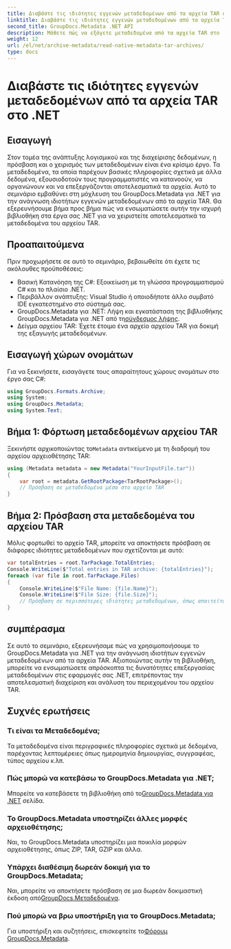 ```yaml
---
title: Διαβάστε τις ιδιότητες εγγενών μεταδεδομένων από τα αρχεία TAR στο .NET
linktitle: Διαβάστε τις ιδιότητες εγγενών μεταδεδομένων από τα αρχεία TAR στο .NET
second_title: GroupDocs.Metadata .NET API
description: Μάθετε πώς να εξάγετε μεταδεδομένα από τα αρχεία TAR στο .NET χρησιμοποιώντας το GroupDocs.Metadata. Αυτό το σεμινάριο σας καθοδηγεί στη διαδικασία βήμα προς βήμα.
weight: 12
url: /el/net/archive-metadata/read-native-metadata-tar-archives/
type: docs
---
```

# Διαβάστε τις ιδιότητες εγγενών μεταδεδομένων από τα αρχεία TAR στο .NET

## Εισαγωγή
Στον τομέα της ανάπτυξης λογισμικού και της διαχείρισης δεδομένων, η πρόσβαση και ο χειρισμός των μεταδεδομένων είναι ένα κρίσιμο έργο. Τα μεταδεδομένα, τα οποία παρέχουν βασικές πληροφορίες σχετικά με άλλα δεδομένα, εξουσιοδοτούν τους προγραμματιστές να κατανοούν, να οργανώνουν και να επεξεργάζονται αποτελεσματικά τα αρχεία. Αυτό το σεμινάριο εμβαθύνει στη μόχλευση του GroupDocs.Metadata για .NET για την ανάγνωση ιδιοτήτων εγγενών μεταδεδομένων από τα αρχεία TAR. Θα εξερευνήσουμε βήμα προς βήμα πώς να ενσωματώσετε αυτήν την ισχυρή βιβλιοθήκη στα έργα σας .NET για να χειριστείτε αποτελεσματικά τα μεταδεδομένα του αρχείου TAR.
## Προαπαιτούμενα
Πριν προχωρήσετε σε αυτό το σεμινάριο, βεβαιωθείτε ότι έχετε τις ακόλουθες προϋποθέσεις:
- Βασική Κατανόηση της C#: Εξοικείωση με τη γλώσσα προγραμματισμού C# και το πλαίσιο .NET.
- Περιβάλλον ανάπτυξης: Visual Studio ή οποιοδήποτε άλλο συμβατό IDE εγκατεστημένο στο σύστημά σας.
-  GroupDocs.Metadata για .NET: Λήψη και εγκατάσταση της βιβλιοθήκης GroupDocs.Metadata για .NET από τη[σύνδεσμος λήψης](https://releases.groupdocs.com/metadata/net/).
- Δείγμα αρχείου TAR: Έχετε έτοιμο ένα αρχείο αρχείου TAR για δοκιμή της εξαγωγής μεταδεδομένων.

## Εισαγωγή χώρων ονομάτων
Για να ξεκινήσετε, εισαγάγετε τους απαραίτητους χώρους ονομάτων στο έργο σας C#:
```csharp
using GroupDocs.Formats.Archive;
using System;
using GroupDocs.Metadata;
using System.Text;
```
## Βήμα 1: Φόρτωση μεταδεδομένων αρχείου TAR
 Ξεκινήστε αρχικοποιώντας το`Metadata` αντικείμενο με τη διαδρομή του αρχείου αρχειοθέτησης TAR:
```csharp
using (Metadata metadata = new Metadata("YourInputFile.tar"))
{
    var root = metadata.GetRootPackage<TarRootPackage>();
    // Πρόσβαση σε μεταδεδομένα μέσα στο αρχείο TAR
}
```
## Βήμα 2: Πρόσβαση στα μεταδεδομένα του αρχείου TAR
Μόλις φορτωθεί το αρχείο TAR, μπορείτε να αποκτήσετε πρόσβαση σε διάφορες ιδιότητες μεταδεδομένων που σχετίζονται με αυτό:
```csharp
var totalEntries = root.TarPackage.TotalEntries;
Console.WriteLine($"Total entries in TAR archive: {totalEntries}");
foreach (var file in root.TarPackage.Files)
{
    Console.WriteLine($"File Name: {file.Name}");
    Console.WriteLine($"File Size: {file.Size}");
    // Πρόσβαση σε περισσότερες ιδιότητες μεταδεδομένων, όπως απαιτείται
}
```

## συμπέρασμα
Σε αυτό το σεμινάριο, εξερευνήσαμε πώς να χρησιμοποιήσουμε το GroupDocs.Metadata για .NET για την ανάγνωση ιδιοτήτων εγγενών μεταδεδομένων από τα αρχεία TAR. Αξιοποιώντας αυτήν τη βιβλιοθήκη, μπορείτε να ενσωματώσετε απρόσκοπτα τις δυνατότητες επεξεργασίας μεταδεδομένων στις εφαρμογές σας .NET, επιτρέποντας την αποτελεσματική διαχείριση και ανάλυση του περιεχομένου του αρχείου TAR.

## Συχνές ερωτήσεις
### Τι είναι τα Μεταδεδομένα;
Τα μεταδεδομένα είναι περιγραφικές πληροφορίες σχετικά με δεδομένα, παρέχοντας λεπτομέρειες όπως ημερομηνία δημιουργίας, συγγραφέας, τύπος αρχείου κ.λπ.
### Πώς μπορώ να κατεβάσω το GroupDocs.Metadata για .NET;
 Μπορείτε να κατεβάσετε τη βιβλιοθήκη από το[GroupDocs.Metadata για .NET](https://releases.groupdocs.com/metadata/net/) σελίδα.
### Το GroupDocs.Metadata υποστηρίζει άλλες μορφές αρχειοθέτησης;
Ναι, το GroupDocs.Metadata υποστηρίζει μια ποικιλία μορφών αρχειοθέτησης, όπως ZIP, TAR, GZIP και άλλα.
### Υπάρχει διαθέσιμη δωρεάν δοκιμή για το GroupDocs.Metadata;
 Ναι, μπορείτε να αποκτήσετε πρόσβαση σε μια δωρεάν δοκιμαστική έκδοση από[GroupDocs.Μεταδεδομένα](https://releases.groupdocs.com/).
### Πού μπορώ να βρω υποστήριξη για το GroupDocs.Metadata;
 Για υποστήριξη και συζητήσεις, επισκεφτείτε το[Φόρουμ GroupDocs.Metadata](https://forum.groupdocs.com/c/metadata/14).